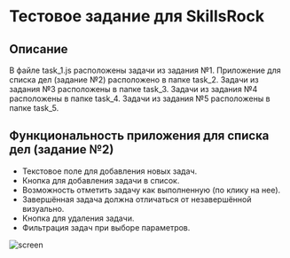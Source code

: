 # Тестовое задание для SkillsRock

## Описание

В файле task_1.js расположены задачи из задания №1. Приложение для списка дел (задание №2) расположено в папке task_2. Задачи из задания №3 расположены в папке task_3. Задачи из задания №4 расположены в папке task_4. Задачи из задания №5 расположены в папке task_5.

## Функциональность приложения для списка дел (задание №2)

   - Текстовое поле для добавления новых задач.
   - Кнопка для добавления задачи в список.
   - Возможность отметить задачу как выполненную (по клику на нее).
   - Завершённая задача должна отличаться от незавершённой визуально.
   - Кнопка для удаления задачи.
   - Фильтрация задач при выборе параметров.

![screen](https://github.com/user-attachments/assets/03d1f22f-87b8-4e8c-b2eb-1e209476d555)